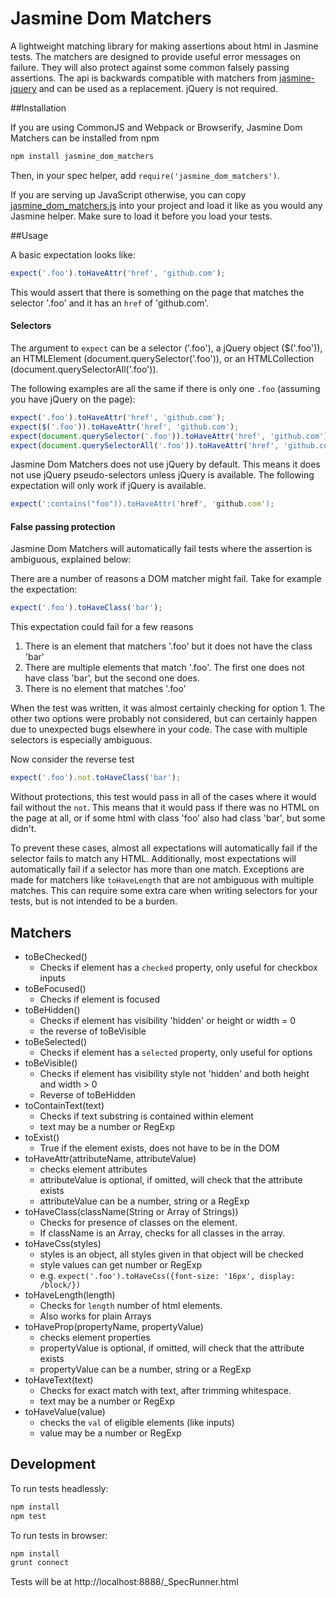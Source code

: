 # Jasmine Dom Matchers

A lightweight matching library for making assertions about html in Jasmine tests.
The matchers are designed to provide useful error messages on failure. They will also protect against some common falsely passing assertions.
The api is backwards compatible with matchers from [jasmine-jquery](https://github.com/velesin/jasmine-jquery) and can be used as a replacement. jQuery is not required.

##Installation

If you are using CommonJS and Webpack or Browserify, Jasmine Dom Matchers can be installed from npm
```sh
npm install jasmine_dom_matchers
```
Then, in your spec helper, add `require('jasmine_dom_matchers')`.

If you are serving up JavaScript otherwise, you can copy [jasmine_dom_matchers.js](https://github.com/charleshansen/jasmine_dom_matchers/blob/master/lib/jasmine_dom_matchers.js)
into your project and load it like as you would any Jasmine helper. Make sure to load it before you load your tests.

##Usage

A basic expectation looks like:

```javascript
expect('.foo').toHaveAttr('href', 'github.com');
```

This would assert that there is something on the page that matches the selector '.foo' and it has an `href` of 'github.com'.

#### Selectors

The argument to `expect` can be a selector ('.foo'), a jQuery object ($('.foo')), an HTMLElement (document.querySelector('.foo')),
or an HTMLCollection (document.querySelectorAll('.foo')).

The following examples are all the same if there is only one `.foo` (assuming you have jQuery on the page):
```javascript
expect('.foo').toHaveAttr('href', 'github.com');
expect($('.foo')).toHaveAttr('href', 'github.com');
expect(document.querySelector('.foo')).toHaveAttr('href', 'github.com');
expect(document.querySelectorAll('.foo')).toHaveAttr('href', 'github.com');
```

Jasmine Dom Matchers does not use jQuery by default. This means it does not use jQuery pseudo-selectors unless jQuery is available.
The following expectation will only work if jQuery is available.
```javascript
expect(':contains("foo")).toHaveAttr('href', 'github.com');
```

#### False passing protection

Jasmine Dom Matchers will automatically fail tests where the assertion is ambiguous, explained below:

There are a number of reasons a DOM matcher might fail. Take for example the expectation:

```javascript
expect('.foo').toHaveClass('bar');
```

This expectation could fail for a few reasons

1. There is an element that matchers '.foo' but it does not have the class 'bar'
2. There are multiple elements that match '.foo'. The first one does not have class 'bar', but the second one does.
3. There is no element that matches '.foo'

When the test was written, it was almost certainly checking for option 1. The other two options were probably not considered,
but can certainly happen due to unexpected bugs elsewhere in your code. The case with multiple selectors is especially ambiguous.

Now consider the reverse test

```javascript
expect('.foo').not.toHaveClass('bar');
```

Without protections, this test would pass in all of the cases where it would fail without the `not`. This means that it would pass if there
was no HTML on the page at all, or if some html with class 'foo' also had class 'bar', but some didn't.

To prevent these cases, almost all expectations will automatically fail if the selector fails to match any HTML. Additionally, most expectations will automatically
fail if a selector has more than one match. Exceptions are made for matchers like `toHaveLength` that are not ambiguous with multiple matches. This can require some
extra care when writing selectors for your tests, but is not intended to be a burden.

## Matchers

  * toBeChecked()
    - Checks if element has a `checked` property, only useful for checkbox inputs 
  * toBeFocused()
    - Checks if element is focused  
  * toBeHidden()
    - Checks if element has visibility 'hidden' or height or width = 0
    - the reverse of toBeVisible
  * toBeSelected()
    - Checks if element has a `selected` property, only useful for options
  * toBeVisible()
    - Checks if element has visibility style not 'hidden' and both height and width > 0
    - Reverse of toBeHidden
  * toContainText(text)
    - Checks if text substring is contained within element
    - text may be a number or RegExp
  * toExist()
    - True if the element exists, does not have to be in the DOM
  * toHaveAttr(attributeName, attributeValue)
    - checks element attributes
    - attributeValue is optional, if omitted, will check that the attribute exists
    - attributeValue can be a number, string or a RegExp
  * toHaveClass(className(String or Array of Strings))
    - Checks for presence of classes on the element.
    - If className is an Array, checks for all classes in the array.
  * toHaveCss(styles)
    - styles is an object, all styles given in that object will be checked
    - style values can get number or RegExp
    - e.g. `expect('.foo').toHaveCss({font-size: '16px', display: /block/})`
  * toHaveLength(length)
    - Checks for `length` number of html elements.
    - Also works for plain Arrays
  * toHaveProp(propertyName, propertyValue)
    - checks element properties
    - propertyValue is optional, if omitted, will check that the attribute exists
    - propertyValue can be a number, string or a RegExp  
  * toHaveText(text)
    - Checks for exact match with text, after trimming whitespace.
    - text may be a number or RegExp    
  * toHaveValue(value)
    - checks the `val` of eligible elements (like inputs)
    - value may be a number or RegExp  
 
## Development

To run tests headlessly:

```sh
npm install
npm test
```

To run tests in browser:

```sh
npm install
grunt connect
```

Tests will be at http://localhost:8888/_SpecRunner.html